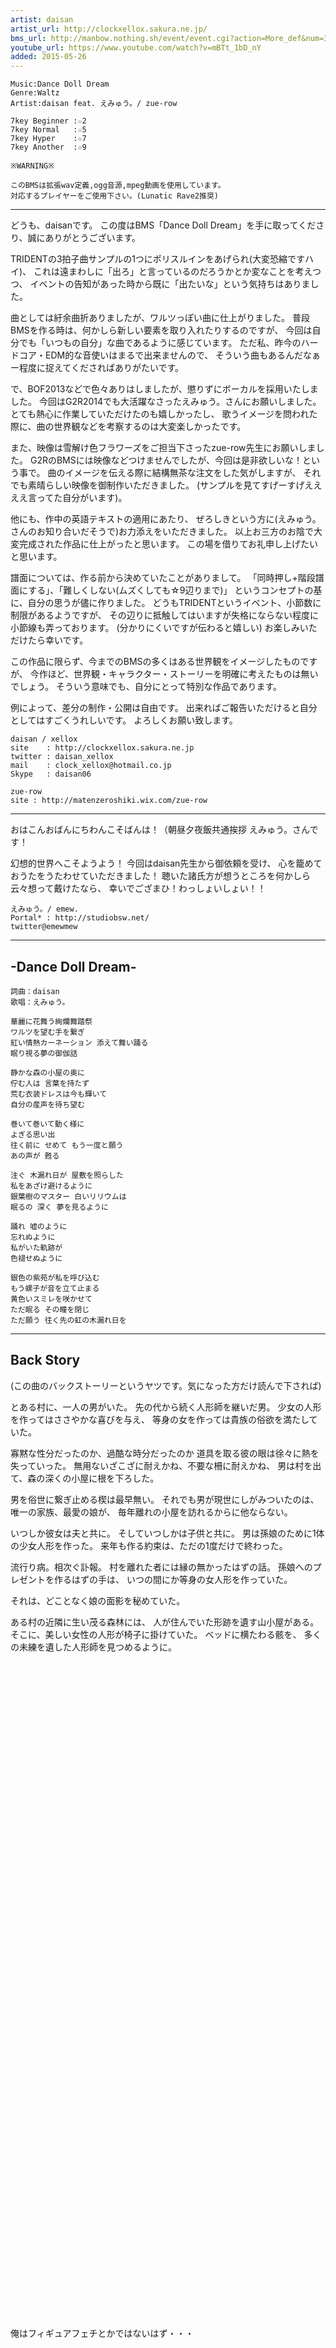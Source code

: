 ```yaml
---
artist: daisan
artist_url: http://clockxellox.sakura.ne.jp/
bms_url: http://manbow.nothing.sh/event/event.cgi?action=More_def&num=30&event=98
youtube_url: https://www.youtube.com/watch?v=mBTt_1bD_nY
added: 2015-05-26
---
```


    Music:Dance Doll Dream
    Genre:Waltz
    Artist:daisan feat. えみゅう。/ zue-row

    7key Beginner :☆2
    7key Normal   :☆5
    7key Hyper    :☆7
    7key Another  :☆9

    ※WARNING※

    このBMSは拡張wav定義,ogg音源,mpeg動画を使用しています。
    対応するプレイヤーをご使用下さい。(Lunatic Rave2推奨)

---

どうも、daisanです。
この度はBMS「Dance Doll Dream」を手に取ってくださり、誠にありがとうございます。

 TRIDENTの3拍子曲サンプルの1つにポリスルインをあげられ(大変恐縮ですハイ)、
これは遠まわしに「出ろ」と言っているのだろうかとか変なことを考えつつ、
イベントの告知があった時から既に「出たいな」という気持ちはありました。

曲としては紆余曲折ありましたが、ワルツっぽい曲に仕上がりました。
普段BMSを作る時は、何かしら新しい要素を取り入れたりするのですが、
今回は自分でも「いつもの自分」な曲であるように感じています。
ただ私、昨今のハードコア・EDM的な音使いはまるで出来ませんので、
そういう曲もあるんだなぁー程度に捉えてくださればありがたいです。

で、BOF2013などで色々ありはしましたが、懲りずにボーカルを採用いたしました。
今回はG2R2014でも大活躍なさったえみゅう。さんにお願いしました。
とても熱心に作業していただけたのも嬉しかったし、
歌うイメージを問われた際に、曲の世界観などを考察するのは大変楽しかったです。

また、映像は雪解け色フラワーズをご担当下さったzue-row先生にお願いしました。
G2RのBMSには映像などつけませんでしたが、今回は是非欲しいな！という事で。
曲のイメージを伝える際に結構無茶な注文をした気がしますが、
それでも素晴らしい映像を御制作いただきました。
(サンプルを見てすげーすげええええ言ってた自分がいます)。

他にも、作中の英語テキストの適用にあたり、
ぜろしきという方に(えみゅう。さんのお知り合いだそうで)お力添えをいただきました。
以上お三方のお陰で大変完成された作品に仕上がったと思います。
この場を借りてお礼申し上げたいと思います。

譜面については、作る前から決めていたことがありまして。
「同時押し+階段譜面にする」、「難しくしない(ムズくしても☆9辺りまで)」
というコンセプトの基に、自分の思うが儘に作りました。
どうもTRIDENTというイベント、小節数に制限があるようですが、
その辺りに抵触してはいますが失格にならない程度に小節線も弄っております。
(分かりにくいですが伝わると嬉しい)
お楽しみいただけたら幸いです。

この作品に限らず、今までのBMSの多くはある世界観をイメージしたものですが、
今作ほど、世界観・キャラクター・ストーリーを明確に考えたものは無いでしょう。
そういう意味でも、自分にとって特別な作品であります。

例によって、差分の制作・公開は自由です。
出来ればご報告いただけると自分としてはすごくうれしいです。
よろしくお願い致します。

    daisan / xellox
    site	: http://clockxellox.sakura.ne.jp
    twitter	: daisan_xellox
    mail	: clock_xellox@hotmail.co.jp
    Skype	: daisan06

    zue-row
    site : http://matenzeroshiki.wix.com/zue-row


---

おはこんおばんにちわんこそばんは！（朝昼夕夜飯共通挨拶
えみゅう。さんです！

幻想的世界へこそようよう！
今回はdaisan先生から御依頼を受け、
心を籠めておうたをうたわせていただきました！
聴いた諸氏方が想うところを何かしら云々想って戴けたなら、
幸いでござまひ！わっしょいしょい！！


    えみゅう。/ emew.
    Portal* : http://studiobsw.net/
    twitter@emewmew


---

## -Dance Doll Dream-

    詞曲：daisan
    歌唱：えみゅう。

    華麗に花舞う絢爛舞踏祭
    ワルツを望む手を繋ぎ
    紅い情熱カーネーション 添えて舞い踊る
    眠り視る夢の御伽話

    静かな森の小屋の奥に
    佇む人は 言葉を持たず
    荒む衣装ドレスは今も輝いて
    自分の産声を待ち望む

    巻いて巻いて動く様に
    よぎる思い出
    往く前に せめて もう一度と願う
    あの声が 甦る

    注ぐ 木漏れ日が 屋敷を照らした
    私をあざけ避けるように
    銀葉樹のマスター 白いリリウムは
    眠るの 深く 夢を見るように

    踊れ 嘘のように
    忘れぬように
    私がいた軌跡が
    色褪せぬように

    銀色の紫苑が私を呼び込む
    もう螺子が音を立て止まる
    黄色いスミレを咲かせて
    ただ眠る その瞳を閉じ
    ただ願う 往く先の虹の木漏れ日を

---

## Back Story

(この曲のバックストーリーというヤツです。気になった方だけ読んで下されば)

とある村に、一人の男がいた。
先の代から続く人形師を継いだ男。
少女の人形を作ってはささやかな喜びを与え、
等身の女を作っては貴族の俗欲を満たしていた。

寡黙な性分だったのか、過酷な時分だったのか
道具を取る彼の眼は徐々に熱を失っていった。
無用ないざこざに耐えかね、不要な柵に耐えかね、
男は村を出て、森の深くの小屋に根を下ろした。

男を俗世に繋ぎ止める楔は最早無い。
それでも男が現世にしがみついたのは、
唯一の家族、最愛の娘が、
毎年離れの小屋を訪れるからに他ならない。

いつしか彼女は夫と共に。
そしていつしかは子供と共に。
男は孫娘のために1体の少女人形を作った。
来年も作る約束は、ただの1度だけで終わった。

流行り病。相次ぐ訃報。
村を離れた者には縁の無かったはずの話。
孫娘へのプレゼントを作るはずの手は、
いつの間にか等身の女人形を作っていた。

それは、どことなく娘の面影を秘めていた。

ある村の近隣に生い茂る森林には、
人が住んでいた形跡を遺す山小屋がある。
そこに、美しい女性の人形が椅子に掛けていた。
ベッドに横たわる骸を、
多くの未練を遺した人形師を見つめるように。

```












































































```

俺はフィギュアフェチとかではないはず・・・
